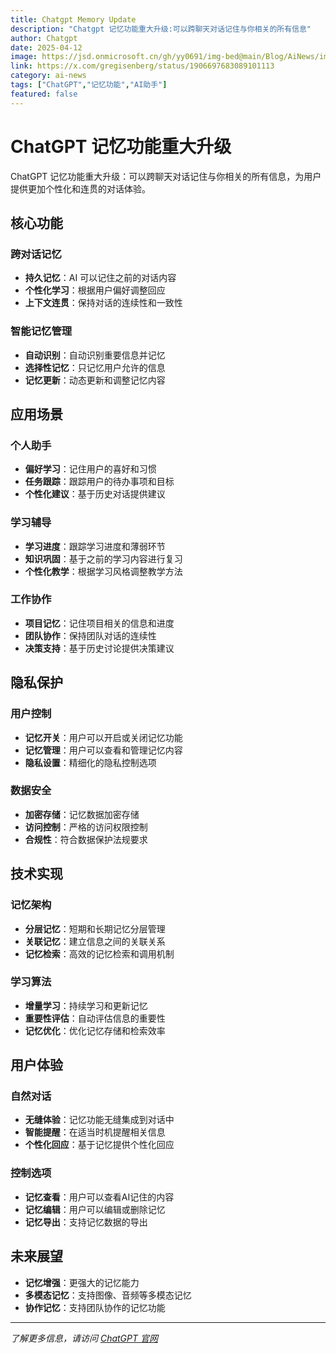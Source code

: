 ```yaml
---
title: Chatgpt Memory Update
description: "Chatgpt 记忆功能重大升级:可以跨聊天对话记住与你相关的所有信息"
author: Chatgpt
date: 2025-04-12
image: https://jsd.onmicrosoft.cn/gh/yy0691/img-bed@main/Blog/AiNews/img_v3_02l8_46bba650-dd37-43d4-a2a7-c29cbf08388g.jpg
link: https://x.com/gregisenberg/status/1906697683089101113
category: ai-news
tags: ["ChatGPT","记忆功能","AI助手"]
featured: false
---
```



# ChatGPT 记忆功能重大升级

ChatGPT 记忆功能重大升级：可以跨聊天对话记住与你相关的所有信息，为用户提供更加个性化和连贯的对话体验。

## 核心功能

### 跨对话记忆
- **持久记忆**：AI 可以记住之前的对话内容
- **个性化学习**：根据用户偏好调整回应
- **上下文连贯**：保持对话的连续性和一致性

### 智能记忆管理
- **自动识别**：自动识别重要信息并记忆
- **选择性记忆**：只记忆用户允许的信息
- **记忆更新**：动态更新和调整记忆内容

## 应用场景

### 个人助手
- **偏好学习**：记住用户的喜好和习惯
- **任务跟踪**：跟踪用户的待办事项和目标
- **个性化建议**：基于历史对话提供建议

### 学习辅导
- **学习进度**：跟踪学习进度和薄弱环节
- **知识巩固**：基于之前的学习内容进行复习
- **个性化教学**：根据学习风格调整教学方法

### 工作协作
- **项目记忆**：记住项目相关的信息和进度
- **团队协作**：保持团队对话的连续性
- **决策支持**：基于历史讨论提供决策建议

## 隐私保护

### 用户控制
- **记忆开关**：用户可以开启或关闭记忆功能
- **记忆管理**：用户可以查看和管理记忆内容
- **隐私设置**：精细化的隐私控制选项

### 数据安全
- **加密存储**：记忆数据加密存储
- **访问控制**：严格的访问权限控制
- **合规性**：符合数据保护法规要求

## 技术实现

### 记忆架构
- **分层记忆**：短期和长期记忆分层管理
- **关联记忆**：建立信息之间的关联关系
- **记忆检索**：高效的记忆检索和调用机制

### 学习算法
- **增量学习**：持续学习和更新记忆
- **重要性评估**：自动评估信息的重要性
- **记忆优化**：优化记忆存储和检索效率

## 用户体验

### 自然对话
- **无缝体验**：记忆功能无缝集成到对话中
- **智能提醒**：在适当时机提醒相关信息
- **个性化回应**：基于记忆提供个性化回应

### 控制选项
- **记忆查看**：用户可以查看AI记住的内容
- **记忆编辑**：用户可以编辑或删除记忆
- **记忆导出**：支持记忆数据的导出

## 未来展望

- **记忆增强**：更强大的记忆能力
- **多模态记忆**：支持图像、音频等多模态记忆
- **协作记忆**：支持团队协作的记忆功能

---

*了解更多信息，请访问 [ChatGPT 官网](https://x.com/gregisenberg/status/1906697683089101113)*
